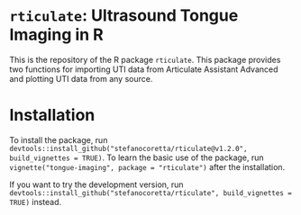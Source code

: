 # `rticulate`: Ultrasound Tongue Imaging in R

This is the repository of the R package `rticulate`. This package provides two functions for importing UTI data from Articulate Assistant Advanced and plotting UTI data from any source.

# Installation

To install the package, run `devtools::install_github("stefanocoretta/rticulate@v1.2.0", build_vignettes = TRUE)`.
To learn the basic use of the package, run `vignette("tongue-imaging", package = "rticulate")` after the installation.

If you want to try the development version, run `devtools::install_github("stefanocoretta/rticulate", build_vignettes = TRUE)` instead.
